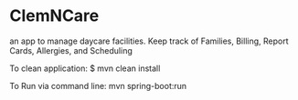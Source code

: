 # ClemNCare
an app to manage daycare facilities.
Keep track of Families, Billing, Report Cards, Allergies, and Scheduling

To clean application:
$ mvn clean install

To Run via command line:
mvn spring-boot:run
